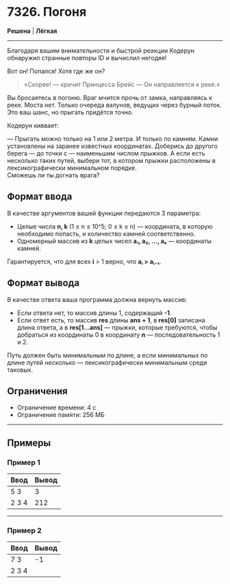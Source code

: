 # 7326. Погоня

**Решена** | **Лёгкая**


---

Благодаря вашим внимательности и быстрой реакции Кодерун обнаружил странные повторы ID и вычислил негодяя!

Вот он! Попался! Хотя где же он?

> «Скорее! — кричит Принцесса Брейс — Он направляется к реке.»

Вы бросаетесь в погоню. Враг мчится прочь от замка, направляясь к реке. Моста нет. Только очереда валунов, ведущих через бурный поток. Это ваш шанс, но прыгать придётся точно.

Кодерун киввает:

— Прыгать можно только на 1 или 2 метра. И только по камням. Камни установлены на заранее известных координатах. Доберись до другого берега — до точки с — наименьшим числом прыжков. А если есть несколько таких путей, выбери тот, в котором прыжки расположены в лексикографически минимальном порядке.  
Сможешь ли ты догнать врага?

## Формат ввода

В качестве аргументов вашей функции передаются 3 параметра:

- Целые числа **n, k** (1 ≤ n ≤ 10^5; 0 ≤ k ≤ n) — координата, в которую необходимо попасть, и количество камней соответственно.
- Одномерный массив из **k** целых чисел **a₁, a₂, ..., aₖ** — координаты камней.

Гарантируется, что для всех **i** > 1 верно, что **aᵢ > aᵢ₋₁**.

## Формат вывода

В качестве ответа ваша программа должна вернуть массив:

- Если ответа нет, то массив длины 1, содержащий **-1**.
- Если ответ есть, то массив **res** длины **ans + 1**, в **res[0]** записана длина ответа, а в **res[1...ans]** — прыжки, которые требуются, чтобы добраться из координаты 0 в координату **n** — последовательность 1 и 2.

Путь должен быть минимальным по длине, а если минимальных по длине путей несколько — лексикографически минимальным среди таковых.

## Ограничения

- Ограничение времени: 4 с
- Ограничение памяти: 256 МБ

---


## Примеры

### Пример 1

| Ввод | Вывод |
|-------|--------|
| 5 3    |  3      |
|2 3 4   | 212      |


---

### Пример 2

| Ввод | Вывод |
|-------|--------|
| 7 3    |  -1      |
|2 3 4   |      |
